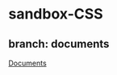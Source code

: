 # sandbox-CSS
## branch: documents
<a href="https://krhasan.github.io/sandbox-CSS/" target="_blank">Documents</a>
